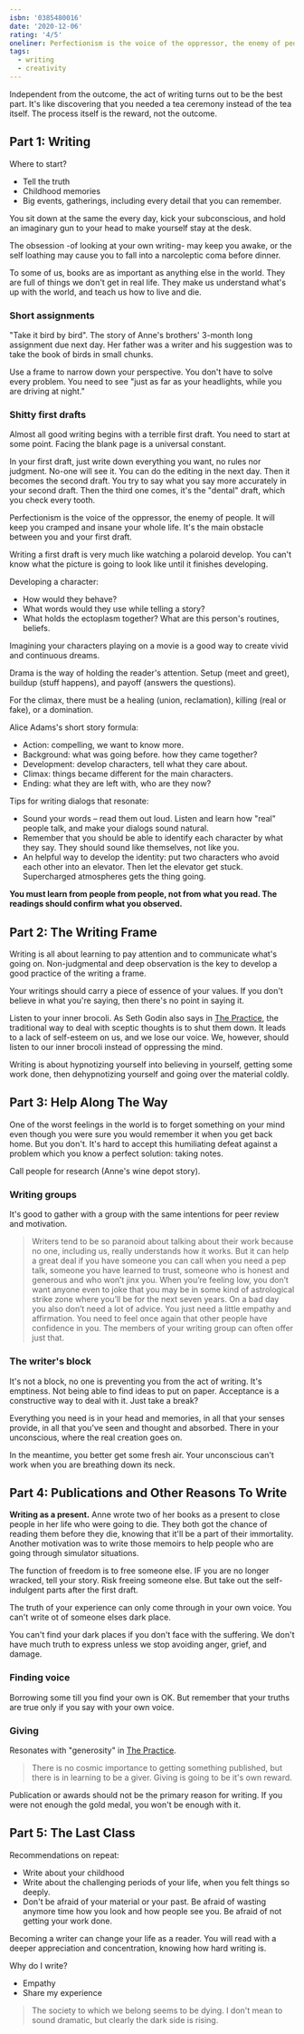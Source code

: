 ```yaml
---
isbn: '0385480016'
date: '2020-12-06'
rating: '4/5'
oneliner: Perfectionism is the voice of the oppressor, the enemy of people. It will keep you cramped and insane your whole life.
tags:
  - writing
  - creativity
---
```


Independent from the outcome, the act of writing turns out to be the best part.
It's like discovering that you needed a tea ceremony instead of the tea itself. The process itself is the reward, not the outcome.

## Part 1: Writing

Where to start?

- Tell the truth
- Childhood memories
- Big events, gatherings, including every detail that you can remember.

You sit down at the same the every day, kick your subconscious, and hold an imaginary gun to your head to make yourself stay at the desk.

The obsession -of looking at your own writing- may keep you awake, or the self loathing may cause you to fall into a narcoleptic coma before dinner.

To some of us, books are as important as anything else in the world. They are full of things we don't get in real life. They make us understand what's up with the world, and teach us how to live and die.

### Short assignments

"Take it bird by bird". The story of Anne's brothers' 3-month long assignment due next day. Her father was a writer and his suggestion was to take the book of birds in small chunks.

Use a frame to narrow down your perspective. You don't have to solve every problem. You need to see "just as far as your headlights, while you are driving at night."

### Shitty first drafts

Almost all good writing begins with a terrible first draft. You need to start at some point. Facing the blank page is a universal constant.

In your first draft, just write down everything you want, no rules nor judgment. No-one will see it. You can do the editing in the next day. Then it becomes the second draft. You try to say what you say more accurately in your second draft. Then the third one comes, it's the "dental" draft, which you check every tooth.

Perfectionism is the voice of the oppressor, the enemy of people. It will keep you cramped and insane your whole life. It's the main obstacle between you and your first draft.

Writing a first draft is very much like watching a polaroid develop. You can't know what the picture is going to look like until it finishes developing.

Developing a character:

- How would they behave?
- What words would they use while telling a story?
- What holds the ectoplasm together? What are this person's routines, beliefs.

Imagining your characters playing on a movie is a good way to create vivid and continuous dreams.

Drama is the way of holding the reader's attention. Setup (meet and greet), buildup (stuff happens), and payoff (answers the questions).

For the climax, there must be a healing (union, reclamation), killing (real or fake), or a domination.

Alice Adams's short story formula:

- Action: compelling, we want to know more.
- Background: what was going before. how they came together?
- Development: develop characters, tell what they care about.
- Climax: things became different for the main characters.
- Ending: what they are left with, who are they now?

Tips for writing dialogs that resonate:

- Sound your words – read them out loud. Listen and learn how "real" people talk, and make your dialogs sound natural.
- Remember that you should be able to identify each character by what they say. They should sound like themselves, not like you.
- An helpful way to develop the identity: put two characters who avoid each other into an elevator. Then let the elevator get stuck. Supercharged atmospheres gets the thing going.

**You must learn from people from people, not from what you read. The readings should confirm what you observed.**

## Part 2: The Writing Frame

Writing is all about learning to pay attention and to communicate what's going on. Non-judgmental and deep observation is the key to develop a good practice of the writing a frame.

Your writings should carry a piece of essence of your values. If you don't believe in what you're saying, then there's no point in saying it.

Listen to your inner brocoli. As Seth Godin also says in [The Practice](../the-practice.md), the traditional way to deal with sceptic thoughts is to shut them down. It leads to a lack of self-esteem on us, and we lose our voice. We, however, should listen to our inner brocoli instead of oppressing the mind.

Writing is about hypnotizing yourself into believing in yourself, getting some work done, then dehypnotizing yourself and going over the material coldly.

## Part 3: Help Along The Way

One of the worst feelings in the world is to forget something on your mind even though you were sure you would remember it when you get back home. But you don't. It's hard to accept this humiliating defeat against a problem which you know a perfect solution: taking notes.

Call people for research (Anne's wine depot story).

### Writing groups

It's good to gather with a group with the same intentions for peer review and motivation.

> Writers tend to be so paranoid about talking about their work because no one, including us, really understands how it works. But it can help a great deal if you have someone you can call when you need a pep talk, someone you have learned to trust, someone who is honest and generous and who won’t jinx you. When you’re feeling low, you don’t want anyone even to joke that you may be in some kind of astrological strike zone where you’ll be for the next seven years. On a bad day you also don’t need a lot of advice. You just need a little empathy and affirmation. You need to feel once again that other people have confidence in you. The members of your writing group can often offer just that.

### The writer's block

It's not a block, no one is preventing you from the act of writing. It's emptiness. Not being able to find ideas to put on paper. Acceptance is a constructive way to deal with it. Just take a break?

Everything you need is in your head and memories, in all that your senses provide, in all that you've seen and thought and absorbed. There in your unconscious, where the real creation goes on.

In the meantime, you better get some fresh air. Your unconscious can't work when you are breathing down its neck.

## Part 4: Publications and Other Reasons To Write

**Writing as a present.** Anne wrote two of her books as a present to close people in her life who were going to die. They both got the chance of reading them before they die, knowing that it'll be a part of their immortality. Another motivation was to write those memoirs to help people who are going through simulator situations.

The function of freedom is to free someone else. IF you are no longer wracked, tell your story. Risk freeing someone else. But take out the self-indulgent parts after the first draft.

The truth of your experience can only come through in your own voice. You can't write ot of someone elses dark place.

You can't find your dark places if you don't face with the suffering. We don't have much truth to express unless we stop avoiding anger, grief, and damage.

### Finding voice

Borrowing some till you find your own is OK. But remember that your truths are true only if you say with your own voice.

### Giving

Resonates with "generosity" in [The Practice](../books/the-practice.md).

> There is no cosmic importance to getting something published, but there is in learning to be a giver. Giving is going to be it's own reward.

Publication or awards should not be the primary reason for writing. If you were not enough the gold medal, you won't be enough with it.

## Part 5: The Last Class

Recommendations on repeat:

- Write about your childhood
- Write about the challenging periods of your life, when you felt things so deeply.
- Don't be afraid of your material or your past. Be afraid of wasting anymore time how you look and how people see you. Be afraid of not getting your work done.

Becoming a writer can change your life as a reader. You will read with a deeper appreciation and concentration, knowing how hard writing is.

Why do I write?

- Empathy
- Share my experience

> The society to which we belong seems to be dying. I don't mean to sound dramatic, but clearly the dark side is rising.
